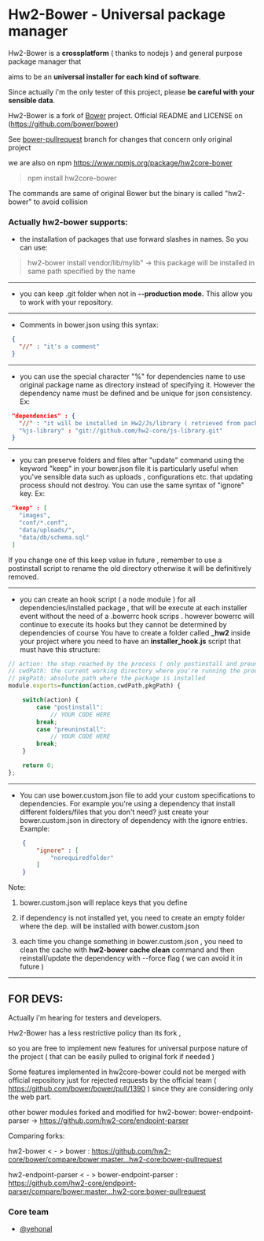 # Hw2-Bower - Universal package manager


Hw2-Bower is a **crossplatform** ( thanks to nodejs ) and general purpose package manager that 

aims to be an **universal installer for each kind of software**.

Since actually i'm the only tester of this project, please **be careful with your sensible data**. 

Hw2-Bower is a fork of [Bower](https://github.com/bower/bower) project. Official README and LICENSE on (https://github.com/bower/bower)  

See [bower-pullrequest](https://github.com/hw2-core/bower/tree/bower-pullrequest) branch for changes that concern only original project

we are also on npm https://www.npmjs.org/package/hw2core-bower

> npm install hw2core-bower

The commands are same of original Bower but the binary is called "hw2-bower" to avoid collision

### Actually hw2-bower supports:

* the installation of packages that use forward slashes in names. So you can use:

> hw2-bower install vendor/lib/mylib"  -> this package will be installed in same path specified by the name

______

* you can keep .git folder when not in **--production mode.** This allow you to work with your repository.

______

* Comments in bower.json using this syntax:

```json
 {
   "//" : "it's a comment"
 }
```

______

* you can use the special character "%" for dependencies name to use original package name as directory
    instead of specifying it. However the dependency name must be defined and be unique for json consistency.  Ex:

```json
 "dependencies" : {
   "//" : "it will be installed in Hw2/Js/library ( retrieved from package bower.json )"
   "%js-library" : "git://github.com/hw2-core/js-library.git"
 }
```

______

* you can preserve folders and files after "update" command using the keyword "keep" in your bower.json file
  it is particularly useful when you've sensible data such as uploads , configurations etc. that updating process should
  not destroy. You can use the same syntax of "ignore" key. Ex:

```json
 "keep" : [
   "images",
   "conf/*.conf",
   "data/uploads/",
   "data/db/schema.sql"
 ]
```
If you change one of this keep value in future , remember to use a postinstall script to rename the old directory otherwise it
will be definitively removed.
______

* you can create an hook script ( a node module ) for all dependencies/installed package , that will be execute at each installer event
    without the need of a .bowerrc hook scrips . however bowerrc will continue to execute its hooks but they cannot be determined by dependencies of course
    You have to create a folder called **_hw2** inside your project where you need to have an **installer_hook.js** script that must have this structure:

```javascript
// action: the step reached by the process ( only postinstall and preuninstall are implemented for now 
// cwdPath: the current working directory where you're running the process
// pkgPath: absolute path where the package is installed
module.exports=function(action,cwdPath,pkgPath) {

    switch(action) {
        case "postinstall":
            // YOUR CODE HERE
        break;
        case "preuninstall":
            // YOUR CODE HERE
        break;
    }

    return 0;
};
```

______

* You can use bower.custom.json file to add your custom specifications to dependencies. For example you're using a dependency that
    install different folders/files that you don't need? just create your bower.custom.json in directory of dependency with the ignore
    entries. Example:

```json
    {
        "ignore" : [
            "norequiredfolder"
        ]
    }
```
    
Note: 

1. bower.custom.json will replace keys that you define

2. if dependency is not installed yet, you need to create an empty folder where the dep. will be installed with bower.custom.json

3. each time you change something in bower.custom.json , you need to clean the cache with **hw2-bower cache clean** command
            and then reinstall/update the dependency with --force flag ( we can avoid it in future )

______


## FOR DEVS:

Actually i'm hearing for testers and developers.

Hw2-Bower has a less restrictive policy than its fork , 

so you are free to implement new features for universal purpose nature of the project ( that can be easily pulled to original fork if needed )

Some features implemented in hw2core-bower could not be merged with official repository just for rejected requests by the official team ( https://github.com/bower/bower/pull/1390 )
since they are considering only the web part.

other bower modules forked and modified for hw2-bower:
bower-endpoint-parser -> https://github.com/hw2-core/endpoint-parser

Comparing forks: 

hw2-bower < - > bower : 
https://github.com/hw2-core/bower/compare/bower:master...hw2-core:bower-pullrequest

hw2-endpoint-parser < - > bower-endpoint-parser : 
https://github.com/hw2-core/endpoint-parser/compare/bower:master...hw2-core:bower-pullrequest

### Core team

* [@yehonal](https://github.com/yehonal)
